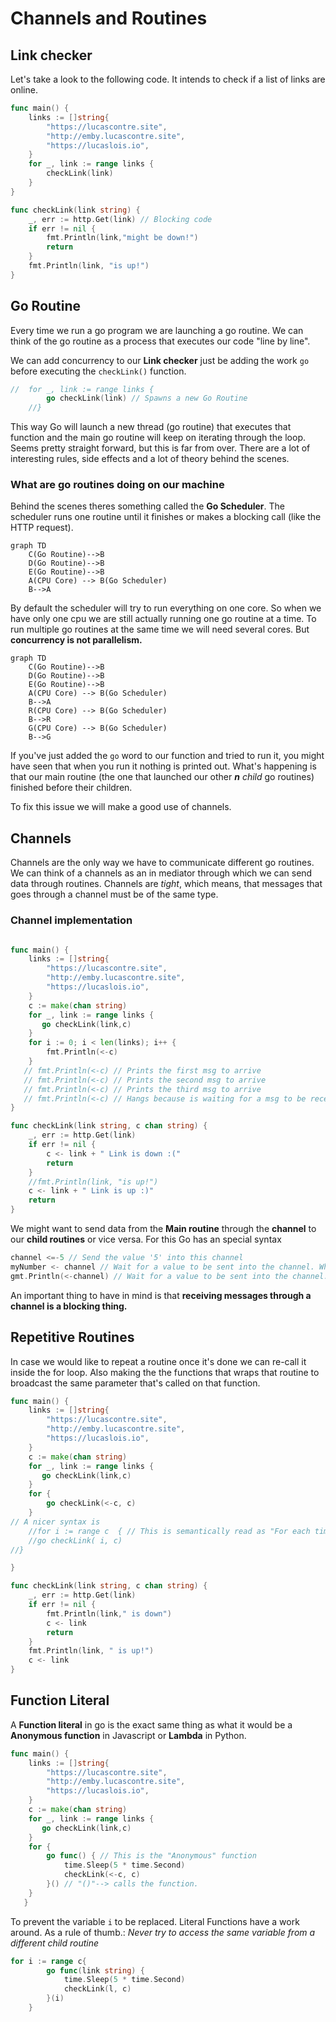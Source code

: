 # Channels and Routines



## Link checker

Let's take a look to the following code. It intends to check if a list of links are online. 

```go
func main() {
    links := []string{
        "https://lucascontre.site",
        "http://emby.lucascontre.site",
        "https://lucaslois.io",
    }
    for _, link := range links {
        checkLink(link)               
    }
}

func checkLink(link string) {
    _, err := http.Get(link) // Blocking code
    if err != nil {
        fmt.Println(link,"might be down!")
        return
    }
    fmt.Println(link, "is up!")
}   
```

## Go Routine

Every time we run a go program we are launching a go routine. We can think of the go routine as a process that executes our code "line by line".

We can add concurrency to our **Link checker** just be adding the work `go` before executing the `checkLink()` function.

```go
//  for _, link := range links {
        go checkLink(link) // Spawns a new Go Routine
    //}
```

This way Go will launch a new thread (go routine) that executes that function and the main go routine will keep on iterating through the loop. Seems pretty straight forward, but this is far from over. There are a lot of interesting rules, side effects and a lot of theory behind the scenes.

### What are go routines doing on our machine

Behind the scenes theres something called the **Go Scheduler**. The scheduler runs one routine until it finishes or makes a blocking call (like the HTTP request).

```mermaid
graph TD
	C(Go Routine)-->B
	D(Go Routine)-->B
	E(Go Routine)-->B
	A(CPU Core) --> B(Go Scheduler)
	B-->A
```

By default the scheduler will try to run everything on one core. So when we have only one cpu we are still actually running one go routine at a time. To run multiple go routines at the same time we will need several cores. But **concurrency is not parallelism.**

```mermaid
graph TD
	C(Go Routine)-->B
	D(Go Routine)-->B
	E(Go Routine)-->B
	A(CPU Core) --> B(Go Scheduler)
	B-->A
	R(CPU Core) --> B(Go Scheduler)
	B-->R
	G(CPU Core) --> B(Go Scheduler)
	B-->G
```

If you've just added the `go` word to our function and tried to run it, you might have seen that when you run it nothing is printed out. What's happening is that our main routine (the one that launched our  other ***n*** *child* go routines) finished before their children.

To fix this issue we will make a good use of channels.

## Channels

Channels are the only way we have to communicate different go routines. We can think of a channels as an in mediator through which we can send data through routines. Channels are *tight*, which means, that messages that goes through a channel must be of the same type. 

### Channel implementation

```go

func main() {
    links := []string{
        "https://lucascontre.site",
        "http://emby.lucascontre.site",
        "https://lucaslois.io",
    }
    c := make(chan string)
    for _, link := range links {
       go checkLink(link,c)
    }
    for i := 0; i < len(links); i++ {
        fmt.Println(<-c)
    }
   // fmt.Println(<-c) // Prints the first msg to arrive
   // fmt.Println(<-c) // Prints the second msg to arrive
   // fmt.Println(<-c) // Prints the third msg to arrive
   // fmt.Println(<-c) // Hangs because is waiting for a msg to be receive to the channel
}

func checkLink(link string, c chan string) {
    _, err := http.Get(link)
    if err != nil {
        c <- link + " Link is down :("
        return
    }
    //fmt.Println(link, "is up!")
    c <- link + " Link is up :)"
    return
}

```

We might want to send data from the **Main routine** through the **channel** to our **child routines** or vice versa. For this Go has an special syntax

```go
channel <=-5 // Send the value '5' into this channel
myNumber <- channel // Wait for a value to be sent into the channel. When we get one, assign the value to 'myNumber'
gmt.Println(<-channel) // Wait for a value to be sent into the channel. When we get one, log it out immediately.
```

An important thing to have in mind is that **receiving messages through a channel is a blocking thing.** 

## Repetitive Routines

In case we would like to repeat a routine once it's done we can re-call it inside the for loop. Also making the the functions that wraps that routine to broadcast the same parameter that's called on that function.

```go
func main() {
    links := []string{
        "https://lucascontre.site",
        "http://emby.lucascontre.site",
        "https://lucaslois.io",
    }
    c := make(chan string)
    for _, link := range links {
       go checkLink(link,c)
    }
    for {
        go checkLink(<-c, c)
    }
// A nicer syntax is 
    //for i := range c  { // This is semantically read as "For each time that channel c gets a value i, then.."
	//go checkLink( i, c) 
//}

}

func checkLink(link string, c chan string) {
    _, err := http.Get(link)
    if err != nil {
        fmt.Println(link," is down")
        c <- link
        return
    }
    fmt.Println(link, " is up!")
    c <- link 
}

```

## Function Literal

A **Function literal** in go is the exact same thing as what it would be a **Anonymous function** in Javascript or **Lambda** in Python.

```go
func main() {
    links := []string{
        "https://lucascontre.site",
        "http://emby.lucascontre.site",
        "https://lucaslois.io",
    }
    c := make(chan string)
    for _, link := range links {
       go checkLink(link,c)
    }
    for {
        go func() { // This is the "Anonymous" function
            time.Sleep(5 * time.Second)
            checkLink(<-c, c)
        }() // "()"--> calls the function.
    }
   }
```

To prevent the variable `i` to be replaced. Literal Functions have a work around. As a rule of thumb.: *Never try to access the same variable from a different child routine* 

```go
for i := range c{
        go func(link string) {
            time.Sleep(5 * time.Second)
            checkLink(l, c)
        }(i)
    }
```

